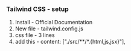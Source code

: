 ### Tailwind CSS - setup

1. Install - Official Documentation
2. New file - tailwind.config.js
3. css file - 3 lines
4. add this - content: ["./src/**/*.{html,js,jsx}"],

